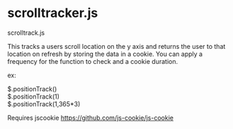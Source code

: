 # scrolltracker.js
scrolltrack.js

This tracks a users scroll location on the y axis and returns the user to that location on refresh by storing the data in a cookie.  You can apply a frequency for the function to check and a cookie duration.

ex:

$.positionTrack()    
$.positionTrack(1)    
$.positionTrack(1,365*3)    

Requires jscookie https://github.com/js-cookie/js-cookie
